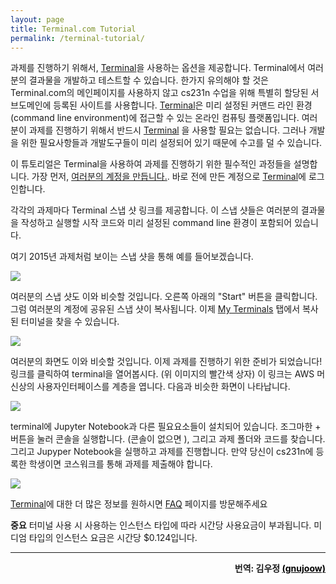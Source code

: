 ```yaml
---
layout: page
title: Terminal.com Tutorial
permalink: /terminal-tutorial/
---
```

과제를 진행하기 위해서, [Terminal](https://www.stanfordterminalcloud.com)을 사용하는 옵션을 제공합니다. Terminal에서 여러분의 결과물을 개발하고 테스트할 수 있습니다. 한가지 유의해야 할 것은 Terminal.com의 메인페이지를 사용하지 않고 cs231n 수업을 위해 특별히 할당된 서브도메인에 등록된 사이트를 사용합니다. [Terminal](https://www.stanfordterminalcloud.com)은 미리 설정된 커맨드 라인 환경(command line environment)에 접근할 수 있는 온라인 컴퓨팅 플랫폼입니다. 여러분이 과제를 진행하기 위해서 반드시 [Terminal](https://www.stanfordterminalcloud.com) 을 사용할 필요는 없습니다. 그러나 개발을 위한 필요사항들과 개발도구들이 미리 설정되어 있기 때문에 수고를 덜 수 있습니다.

이 튜토리얼은 Terminal을 사용하여 과제를 진행하기 위한 필수적인 과정들을 설명합니다. 가장 먼저, [여러분의 계정을 만듭니다.](https://www.stanfordterminalcloud.com/signup). 바로 전에 만든 계정으로 [Terminal](https://www.stanfordterminalcloud.com)에 로그인합니다.

각각의 과제마다 Terminal 스냅 샷 링크를 제공합니다. 이 스냅 샷들은 여러분의 결과물을 작성하고 실행할 시작 코드와 미리 설정된 command line 환경이 포함되어 있습니다.

여기 2015년 과제처럼 보이는 스냅 샷을 통해 예를 들어보겠습니다.

<div class='fig figcenter fighighlight'>
  <img src='{{site.baseurl}}/assets/terminal-shared.jpg'>
</div>

여러분의 스냅 샷도 이와 비슷할 것입니다. 오른쪽 아래의 "Start" 버튼을 클릭합니다. 그럼 여러분의 계정에 공유된 스냅 샷이 복사됩니다. 이제 [My Terminals](https://www.stanfordterminalcloud.com/terminals) 탭에서 복사된 터미널을 찾을 수 있습니다.

<div class='fig figcenter fighighlight'>
  <img src='{{site.baseurl}}/assets/terminal-my.jpg'>
</div>

여러분의 화면도 이와 비슷할 것입니다. 이제 과제를 진행하기 위한 준비가 되었습니다! 링크를 클릭하여 terminal을 열어봅시다. (위 이미지의 빨간색 상자) 이 링크는 AWS 머신상의 사용자인터페이스를 계층을 엽니다. 다음과 비슷한 화면이 나타납니다.

<div class='fig figcenter fighighlight'>
  <img src='{{site.baseurl}}/assets/terminal-development.jpg'>
</div>

terminal에 Jupyter Notebook과 다른 필요요소들이 설치되어 있습니다. 조그마한 + 버튼을 눌러 콘솔을 실행합니다. (콘솔이 없으면 ), 그리고 과제 폴더와 코드를 찾습니다. 그리고 Jupyper Notebook을 실행하고 과제를 진행합니다. 만약 당신이 cs231n에 등록한 학생이면 코스워크를 통해 과제를 제출해야 합니다.

<div class='fig figcenter fighighlight'>
  <img src='{{site.baseurl}}/assets/terminal-coursework.jpg'>
</div>

[Terminal](https://www.stanfordterminalcloud.com)에 대한 더 많은 정보를 원하시면 [FAQ](https://www.stanfordterminalcloud.com/faq) 페이지를 방문해주세요

**중요** 터미널 사용 시 사용하는 인스턴스 타입에 따라 시간당 사용요금이 부과됩니다. 미디엄 타입의 인스턴스 요금은 시간당 $0.124입니다.

---
<p style="text-align:right"><b>
번역: 김우정 <a href="https://github.com/gnujoow" style="color:black">(gnujoow)</a>
</b></p>
